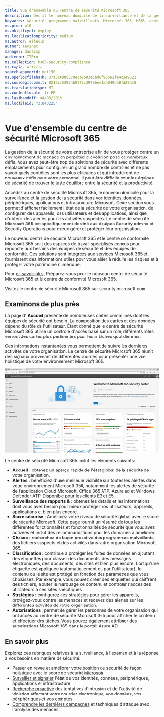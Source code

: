 ```yaml
---
title: Vue d'ensemble du centre de sécurité Microsoft 365
description: Décrit le nouveau domicile de la surveillance et de la gestion de la sécurité dans vos identités, données, périphériques et applications Microsoft.
keywords: sécurité, programmes malveillants, Microsoft 365, M365, centre de sécurité, moniteur, rapport, identités, données, périphériques, applications
ms.prod: w10
ms.mktglfcycl: deploy
ms.localizationpriority: medium
ms.author: ellevin
author: levinec
manager: dansimp
audience: ITPro
ms.collection: M365-security-compliance
ms.topic: article
search.appverid: met150
ms.openlocfilehash: 37a5c6805579ecb9b03e6bd8f95562fe4c3e9521
ms.sourcegitcommit: 8213c353954b92f5c3979bee4aa049da0fd28a18
ms.translationtype: MT
ms.contentlocale: fr-FR
ms.lasthandoff: 04/03/2019
ms.locfileid: "31043225"
---
```

# <a name="overview-of-the-microsoft-365-security-center"></a>Vue d'ensemble du centre de sécurité Microsoft 365

La gestion de la sécurité de votre entreprise afin de vous protéger contre un environnement de menace en perpétuelle évolution pose de nombreux défis. Vous avez peut-être trop de solutions de sécurité avec différents emplacements pour configurer un grand nombre de contrôles et ne pas savoir quels contrôles sont les plus efficaces et qui introduiront de nouveaux défis pour votre personnel. Il peut être difficile pour les équipes de sécurité de trouver le juste équilibre entre la sécurité et la productivité.

Accédez au centre de sécurité Microsoft 365, le nouveau domicile pour la surveillance et la gestion de la sécurité dans vos identités, données, périphériques, applications et infrastructure Microsoft. Cette section vous permet d'afficher facilement l'état de la sécurité de votre organisation, de configurer des appareils, des utilisateurs et des applications, ainsi que d'obtenir des alertes pour les activités suspectes. Le centre de sécurité Microsoft 365 est spécifiquement destiné aux équipes Security admins et Security Operations pour mieux gérer et protéger leur organisation.

Le nouveau centre de sécurité Microsoft 365 et le centre de conformité Microsoft 365 sont des espaces de travail spécialisés conçus pour répondre aux besoins des équipes de sécurité et des équipes de conformité. Ces solutions sont intégrées aux services Microsoft 365 et fournissent des informations utiles pour vous aider à réduire les risques et à protéger votre patrimoine numérique.

Pour [en savoir plus,](https://docs.microsoft.com/en-us/office365/securitycompliance/microsoft-security-and-compliance) Préparez-vous pour le nouveau centre de sécurité Microsoft 365 et le centre de conformité Microsoft 365.

Visitez le centre de sécurité Microsoft 365 sur security.microsoft.com.  

## <a name="lets-take-a-closer-look"></a>Examinons de plus près

La page d' **Accueil** présente de nombreuses cartes communes dont les équipes de sécurité ont besoin. La composition des cartes et des données dépend du rôle de l'utilisateur. Étant donné que le centre de sécurité Microsoft 365 utilise un contrôle d'accès basé sur un rôle, différents rôles verront des cartes plus pertinentes pour leurs tâches quotidiennes.  

Ces informations instantanées vous permettent de suivre les dernières activités de votre organisation. Le centre de sécurité Microsoft 365 réunit des signaux provenant de différentes sources pour présenter une vue holistique de votre environnement Microsoft 365.

![Page d'accueil sécurité Microsoft 365](./media/security-docs/home.jpg)

Le centre de sécurité Microsoft 365 inclut les éléments suivants:

* **Accueil** : obtenez un aperçu rapide de l'état global de la sécurité de votre organisation.
* **Alertes** : bénéficiez d'une meilleure visibilité sur toutes les alertes dans votre environnement Microsoft 356, notamment les alertes de sécurité de l'application Cloud Microsoft, Office 365 ATP, Azure ad et Windows Defender ATP. Disponible pour les clients E3 et E5.  
* **Surveillance des rapports &** : obtenez les détails et les informations dont vous avez besoin pour mieux protéger vos utilisateurs, appareils, applications et bien plus encore. 
* **Score sécurisé** : Améliorez votre niveau de sécurité global avec le score de sécurité Microsoft. Cette page fournit un résumé de tous les différentes fonctionnalités et fonctionnalités de sécurité que vous avez activées et inclut des recommandations pour les domaines à améliorer.
* **Chasse** : recherchez de façon proactive des programmes malveillants, des fichiers suspects et des activités dans votre organisation Microsoft 365.
* **Classification** : contribue à protéger les fuites de données en ajoutant des étiquettes pour classer des documents, des messages électroniques, des documents, des sites et bien plus encore. Lorsqu'une étiquette est appliquée (automatiquement ou par l'utilisateur), le contenu ou le site est protégé en fonction des paramètres que vous choisissez. Par exemple, vous pouvez créer des étiquettes qui chiffrent des fichiers, ajouter le marquage de contenu et contrôler l'accès des utilisateurs à des sites spécifiques.
* **Stratégies** : configurez des stratégies pour gérer les appareils, protégez-vous contre les menaces et recevez des alertes sur les différentes activités de votre organisation.
* **Autorisations** : permet de gérer les personnes de votre organisation qui ont accès au centre de sécurité Microsoft 365 pour afficher le contenu et effectuer des tâches. Vous pouvez également attribuer des autorisations Microsoft 365 dans le portail Azure AD.

## <a name="learn-more"></a>En savoir plus

Explorez ces rubriques relatives à la surveillance, à l'examen et à la réponse à vos besoins en matière de sécurité:

* Passer en revue et améliorer votre position de sécurité de façon holistique avec le score de sécurité [Microsoft](microsoft-secure-score.md)
* [Surveiller et signaler](monitoring-and-reporting.md) l'état de vos identités, données, périphériques, applications et infrastructure
* [Recherche proactive](hunting.md) des tentatives d'intrusion et de l'activité de violation affectant votre courrier électronique, vos données, vos périphériques et vos comptes
* [Comprendre les dernières campagnes](latest-attack-campaigns.md) et techniques d'attaque avec l'analyse des menaces
